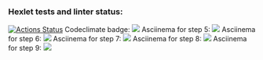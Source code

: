 ### Hexlet tests and linter status:
[![Actions Status](https://github.com/ShchenevS/python-project-49/actions/workflows/hexlet-check.yml/badge.svg)](https://github.com/ShchenevS/python-project-49/actions)
Codeclimate badge:
<a href="https://codeclimate.com/github/ShchenevS/python-project-49/maintainability"><img src="https://api.codeclimate.com/v1/badges/3e8f38acc88e0c1f1aa8/maintainability" /></a>
Asciinema for step 5:
<a href="https://asciinema.org/a/EORdPsPFBb88yMluXLmNoDB1G" target="_blank"><img src="https://asciinema.org/a/EORdPsPFBb88yMluXLmNoDB1G.svg" /></a>
Asciinema for step 6:
<a href="https://asciinema.org/a/ImshA4y9rUbj0QBauOARpI1OG" target="_blank"><img src="https://asciinema.org/a/ImshA4y9rUbj0QBauOARpI1OG.svg" /></a>
Asciinema for step 7:
<a href="https://asciinema.org/a/5JazTnm0Hf6kGsothoZKHdUve" target="_blank"><img src="https://asciinema.org/a/5JazTnm0Hf6kGsothoZKHdUve.svg" /></a>
Asciinema for step 8:
<a href="https://asciinema.org/a/0h88crV4V6cuwq3QqSt0LruEj" target="_blank"><img src="https://asciinema.org/a/0h88crV4V6cuwq3QqSt0LruEj.svg" /></a>
Asciinema for step 9:
<a href="https://asciinema.org/a/feW98cRuBKog4sRy6b5oosaOM" target="_blank"><img src="https://asciinema.org/a/feW98cRuBKog4sRy6b5oosaOM.svg" /></a>
